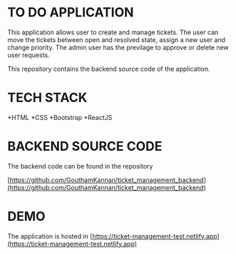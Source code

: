 # TO DO APPLICATION

This application allows user to create and manage tickets. The user can move the tickets between open and resolved state, assign a new user and change priority. The admin user has the previlage to approve or delete new user requests.

This repository contains the backend source code of the application.

# TECH STACK

*HTML
*CSS
*Bootstrap
*ReactJS

# BACKEND SOURCE CODE

The backend code can be found in the repository

[https://github.com/GouthamKannan/ticket_management_backend](https://github.com/GouthamKannan/ticket_management_backend)

# DEMO

The application is hosted in [https://ticket-management-test.netlify.app](https://ticket-management-test.netlify.app)